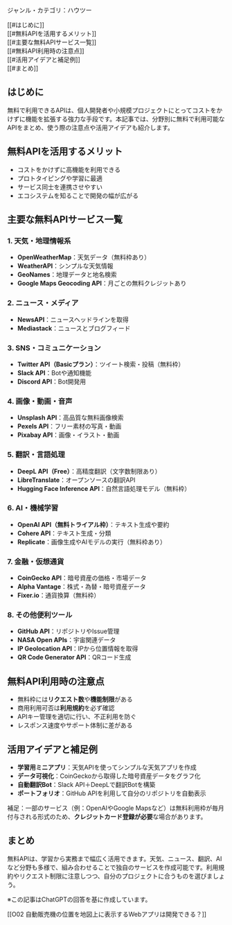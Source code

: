 

ジャンル・カテゴリ：ハウツー

[[#はじめに]]  
[[#無料APIを活用するメリット]]  
[[#主要な無料APIサービス一覧]]  
[[#無料API利用時の注意点]]  
[[#活用アイデアと補足例]]  
[[#まとめ]]

## はじめに
無料で利用できるAPIは、個人開発者や小規模プロジェクトにとってコストをかけずに機能を拡張する強力な手段です。本記事では、分野別に無料で利用可能なAPIをまとめ、使う際の注意点や活用アイデアも紹介します。

## 無料APIを活用するメリット
- コストをかけずに高機能を利用できる  
- プロトタイピングや学習に最適  
- サービス同士を連携させやすい  
- エコシステムを知ることで開発の幅が広がる  

## 主要な無料APIサービス一覧
### 1. 天気・地理情報系
- **OpenWeatherMap**：天気データ（無料枠あり）  
- **WeatherAPI**：シンプルな天気情報  
- **GeoNames**：地理データと地名検索  
- **Google Maps Geocoding API**：月ごとの無料クレジットあり  

### 2. ニュース・メディア
- **NewsAPI**：ニュースヘッドラインを取得  
- **Mediastack**：ニュースとブログフィード  

### 3. SNS・コミュニケーション
- **Twitter API（Basicプラン）**：ツイート検索・投稿（無料枠）  
- **Slack API**：Botや通知機能  
- **Discord API**：Bot開発用  

### 4. 画像・動画・音声
- **Unsplash API**：高品質な無料画像検索  
- **Pexels API**：フリー素材の写真・動画  
- **Pixabay API**：画像・イラスト・動画  

### 5. 翻訳・言語処理
- **DeepL API（Free）**：高精度翻訳（文字数制限あり）  
- **LibreTranslate**：オープンソースの翻訳API  
- **Hugging Face Inference API**：自然言語処理モデル（無料枠）  

### 6. AI・機械学習
- **OpenAI API（無料トライアル枠）**：テキスト生成や要約  
- **Cohere API**：テキスト生成・分類  
- **Replicate**：画像生成やAIモデルの実行（無料枠あり）  

### 7. 金融・仮想通貨
- **CoinGecko API**：暗号資産の価格・市場データ  
- **Alpha Vantage**：株式・為替・暗号資産データ  
- **Fixer.io**：通貨換算（無料枠）  

### 8. その他便利ツール
- **GitHub API**：リポジトリやIssue管理  
- **NASA Open APIs**：宇宙関連データ  
- **IP Geolocation API**：IPから位置情報を取得  
- **QR Code Generator API**：QRコード生成  

## 無料API利用時の注意点
- 無料枠には**リクエスト数**や**機能制限**がある  
- 商用利用可否は**利用規約**を必ず確認  
- APIキー管理を適切に行い、不正利用を防ぐ  
- レスポンス速度やサポート体制に差がある  

## 活用アイデアと補足例
- **学習用ミニアプリ**：天気APIを使ってシンプルな天気アプリを作成  
- **データ可視化**：CoinGeckoから取得した暗号資産データをグラフ化  
- **自動翻訳Bot**：Slack API＋DeepLで翻訳Botを構築  
- **ポートフォリオ**：GitHub APIを利用して自分のリポジトリを自動表示  

補足：一部のサービス（例：OpenAIやGoogle Mapsなど）は無料利用枠が毎月付与される形式のため、**クレジットカード登録が必要**な場合があります。

## まとめ
無料APIは、学習から実務まで幅広く活用できます。天気、ニュース、翻訳、AIなど分野も多様で、組み合わせることで独自のサービスを作成可能です。利用規約やリクエスト制限に注意しつつ、自分のプロジェクトに合うものを選びましょう。  

※この記事はChatGPTの回答を基に作成しています。

[[O02 自動販売機の位置を地図上に表示するWebアプリは開発できる？]]